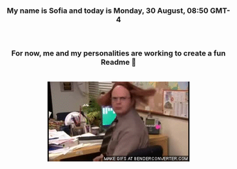 


<div align="center">
<h3 >My name is Sofia and today is Monday, 30 August, 08:50 GMT-4</h3><br>
<h3 >For now, me and my personalities are working to create a fun Readme 👋
</h3><br>
<img src='img/dwight.gif' alt='working...'/>
</div>
